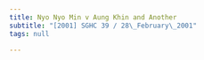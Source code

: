 ```yaml
---
title: Nyo Nyo Min v Aung Khin and Another
subtitle: "[2001] SGHC 39 / 28\_February\_2001"
tags: null

---
```


